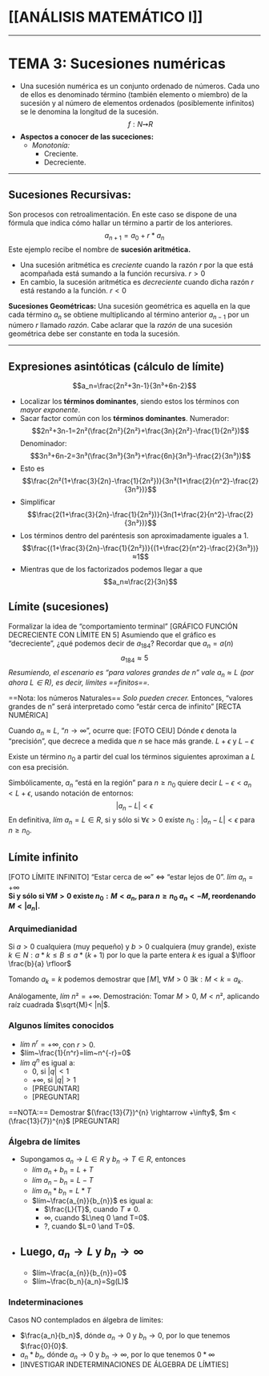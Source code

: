 # [[ANÁLISIS MATEMÁTICO I]]
---

# TEMA 3: Sucesiones numéricas
- Una sucesión numérica es un conjunto ordenado de números. Cada uno de ellos es denominado término (también elemento o miembro) de la sucesión y al número de elementos ordenados (posiblemente infinitos) se le denomina la longitud de la sucesión. $$f:N➙R$$
- __Aspectos a conocer de las suceciones:__
	- _Monotonía:_
		- Creciente.
		- Decreciente.


---
## Sucesiones Recursivas:
Son procesos con retroalimentación. En este caso se dispone de una fórmula que indica cómo hallar un término a partir de los anteriores.
$$a_{n+1}=a_0+r*a_n$$
Este ejemplo recibe el nombre de __sucesión aritmética.__
- Una sucesión aritmética es _creciente_ cuando la razón $r$ por la que está acompañada está sumando a la función recursiva. $r>0$
- En cambio, la sucesión aritmética es _decreciente_ cuando dicha razón $r$ está restando a la función. $r<0$

__Sucesiones Geométricas:__ Una sucesión geométrica es aquella en la que cada término $a_n$ se obtiene multiplicando al término anterior $a_{n-1}$ por un número $r$ llamado _razón_. Cabe aclarar que la _razón_ de una sucesión geométrica debe ser constante en toda la sucesión.

---
## Expresiones asintóticas (cálculo de límite)
$$a_n=\frac{2n²+3n-1}{3n³+6n-2}$$
- Localizar los __términos dominantes__, siendo estos los términos con _mayor exponente_.
- Sacar factor común con los __términos dominantes__. 
  Numerador: $$2n²+3n-1=2n²(\frac{2n²}{2n²}+\frac{3n}{2n²}-\frac{1}{2n²})$$
  Denominador: $$3n³+6n-2=3n³(\frac{3n³}{3n³}+\frac{6n}{3n³}-\frac{2}{3n³})$$
- Esto es $$\frac{2n²(1+\frac{3}{2n}-\frac{1}{2n²})}{3n³(1+\frac{2}{n^2}-\frac{2}{3n³})}$$
- Simplificar $$\frac{2(1+\frac{3}{2n}-\frac{1}{2n²})}{3n(1+\frac{2}{n^2}-\frac{2}{3n³})}$$
- Los términos dentro del paréntesis son aproximadamente iguales a 1. $$\frac{(1+\frac{3}{2n}-\frac{1}{2n²})}{(1+\frac{2}{n^2}-\frac{2}{3n³})}≈1$$
- Mientras que de los factorizados podemos llegar a que $$a_n≈\frac{2}{3n}$$

## Límite (sucesiones)

Formalizar la idea de “comportamiento terminal”
[GRÁFICO FUNCIÓN DECRECIENTE CON LÍMITE EN 5]
Asumiendo que el gráfico es “decreciente”, ¿qué podemos decir de $a_{184}$? Recordar que $a_n=a(n)$
$$a_{184}\approx{5}$$
_Resumiendo, el escenario es “para valores grandes de n” vale $a_{n}\approx{L}$ (por ahora $L\in{R}$), es decir, límites ==finitos==._

==Nota: los números Naturales==
_Solo pueden crecer._ Entonces, “valores grandes de n” será interpretado como “estár cerca de infinito” 
[RECTA NUMÉRICA]

Cuando $a_{n}\approx{L}$, “$n\rightarrow\infty$”, ocurre que:
[FOTO CElU]
Dónde $\epsilon$ denota la “precisión”, que decrece a medida que $n$ se hace más grande. $L+\epsilon$ y $L-\epsilon$

Existe un término $n_0$ a partir del cual los términos siguientes aproximan a $L$ con esa precisión.

Simbólicamente, $a_n$ “está en la región” para $n\geq{n_0}$ quiere decir $L-\epsilon<a_n<L+\epsilon$, usando notación de entornos: $$|a_n-L|<\epsilon$$
En definitiva, $lím~a_n=L\in{R}$, si y sólo si $\forall\epsilon>0$ exíste $n_0:|a_n-L|<\epsilon$ para $n\geq{n_0}$.

## Límite infinito
[FOTO LÍMITE INFINITO]
“Estar cerca de $\infty$” $\iff$ “estar lejos de $0$”.
$lím~a_n=+\infty$   
__Si y sólo si $\forall{M}>0$ existe $n_0:M<a_n$, para $n\geq{n_0}$
$a_{n}< -M$, reordenando $M< |a_{n}|$.__

### Arquimedianidad
Si $a>0$ cualquiera (muy pequeño) y $b>0$ cualquiera (muy grande), existe $k\in{N}:a*k\leq{B}\leq{a*(k+1)}$
por lo que la parte entera $k$ es igual a $\lfloor \frac{b}{a} \rfloor$

Tomando $a_{k}=k$ podemos demostrar que $\lceil M \rceil$, $\forall{M}>0$ $\exists{k}: M<k=a_{k}$.

Análogamente, $lím~n² = +\infty$.
Demostración: Tomar $M>0$, $M<n²$, aplicando raíz cuadrada $\sqrt{M}< |n|$.

### Algunos límites conocidos
- $lím~n^r=+\infty$, con $r>0$.
- $lím~\frac{1}{n^r}=lím~n^{-r}=0$
- $lím~q^n$ es igual a:
	- $0$, si $|q|<1$
	- $+\infty$, si $|q|>1$
	- [PREGUNTAR]
	- [PREGUNTAR]

==NOTA:== 
Demostrar $(\frac{13}{7})^{n} \rightarrow +\infty$,
$m < (\frac{13}{7})^{n}$
[PREGUNTAR]

### Álgebra de límites 
- Supongamos $a_{n} \rightarrow L\in{R}$ y $b_{n} \rightarrow T\in{R}$, entonces
	- $lím~a_{n}+b_{n}=L+T$
	- $lím~a_{n}-b_{n}=L-T$
	- $lím~a_{n}*b_{n}=L*T$
	- $lím~\frac{a_{n}}{b_{n}}$ es igual a:
		- $\frac{L}{T}$, cuando $T\neq{0}$.
		- $\infty$, cuando $L\neq 0 \and T=0$.
		- $?$, cuando $L=0 \and T=0$.
- Luego, $a_{n}\rightarrow L$ y $b_{n} \rightarrow \infty$
	- 
	- $lím~\frac{a_{n}}{b_{n}}=0$
	- $lím~\frac{b_n}{a_n}=Sg(L)$


### Indeterminaciones
Casos NO contemplados en álgebra de límites:
- $\frac{a_n}{b_n}$, dónde $a_{n}\rightarrow 0$ y $b_{n}\rightarrow 0$, por lo que tenemos $\frac{0}{0}$.
- $a_{n}*b_{n}$, dónde $a_{n}\rightarrow 0$ y $b_{n}\rightarrow \infty$, por lo que tenemos $0*\infty$
- [INVESTIGAR INDETERMINACIONES DE ÁLGEBRA DE LÍMTIES]

